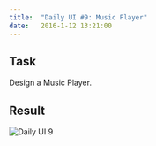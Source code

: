 ```yaml
---
title:  "Daily UI #9: Music Player"
date:   2016-1-12 13:21:00
---
```


## <i class="fa fa-pencil-square-o"></i> Task

Design a Music Player.

<div class="simple-gal-container">
<h2><i class="fa fa-picture-o"></i> Result</h2>
<img src="http://i.imgur.com/wGZc5Tj.jpg" alt="Daily UI 9">
</div>
